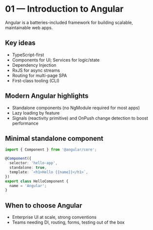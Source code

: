 # 01 — Introduction to Angular

Angular is a batteries-included framework for building scalable, maintainable web apps.

## Key ideas
- TypeScript-first
- Components for UI; Services for logic/state
- Dependency Injection
- RxJS for async streams
- Routing for multi-page SPA
- First-class tooling (CLI)

## Modern Angular highlights
- Standalone components (no NgModule required for most apps)
- Lazy loading by feature
- Signals (reactivity primitive) and OnPush change detection to boost performance

## Minimal standalone component
```ts
import { Component } from '@angular/core';

@Component({
  selector: 'hello-app',
  standalone: true,
  template: `<h1>Hello {{name}}</h1>`,
})
export class HelloComponent {
  name = 'Angular';
}
```

## When to choose Angular
- Enterprise UI at scale, strong conventions
- Teams needing DI, routing, forms, testing out of the box
